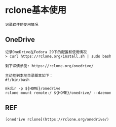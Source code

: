 # rclone基本使用
```
记录软件的使用情况
```

## OneDrive
```
记录OneDrive在Fedora 29下的配置和使用情况
> curl https://rclone.org/install.sh | sudo bash

剩下详情参见: https://rclone.org/onedrive/

主动挂到本地目录脚本如下：
#!/bin/bash

mkdir -p ${HOME}/onedrive
rclone mount remote:/ ${HOME}/onedrive/ --daemon

```

## REF
    [onedrive rclone](https://rclone.org/onedrive/)
